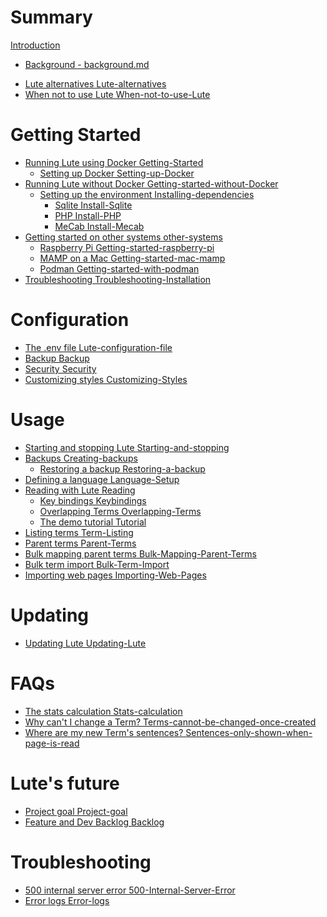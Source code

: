# Summary

[Introduction](intro.md)

- [Background - background.md]()

* [Lute alternatives Lute-alternatives]()
* [When not to use Lute When-not-to-use-Lute]()

# Getting Started

* [Running Lute using Docker Getting-Started]()
  * [Setting up Docker Setting-up-Docker]()
* [Running Lute without Docker Getting-started-without-Docker]()
  * [Setting up the environment Installing-dependencies]()
    * [Sqlite Install-Sqlite]()
    * [PHP Install-PHP]()
    * [MeCab Install-Mecab]()
* [Getting started on other systems other-systems]()
  * [Raspberry Pi Getting-started-raspberry-pi]()
  * [MAMP on a Mac Getting-started-mac-mamp]()
  * [Podman Getting-started-with-podman]()
* [Troubleshooting Troubleshooting-Installation]()

# Configuration

* [The .env file Lute-configuration-file]()
* [Backup Backup]()
* [Security Security]()
* [Customizing styles Customizing-Styles]()

# Usage

* [Starting and stopping Lute Starting-and-stopping]()
* [Backups Creating-backups]()
  * [Restoring a backup Restoring-a-backup]()
* [Defining a language Language-Setup]()
* [Reading with Lute Reading]()
  * [Key bindings Keybindings]()
  * [Overlapping Terms Overlapping-Terms]()
  * [The demo tutorial Tutorial]()
* [Listing terms Term-Listing]()
* [Parent terms Parent-Terms]()
* [Bulk mapping parent terms Bulk-Mapping-Parent-Terms]()
* [Bulk term import Bulk-Term-Import]()
* [Importing web pages Importing-Web-Pages]()

# Updating

* [Updating Lute Updating-Lute]()

# FAQs

* [The stats calculation Stats-calculation]()
* [Why can't I change a Term? Terms-cannot-be-changed-once-created]()
* [Where are my new Term's sentences? Sentences-only-shown-when-page-is-read]()

# Lute's future

* [Project goal Project-goal]()
* [Feature and Dev Backlog Backlog]()

# Troubleshooting

* [500 internal server error 500-Internal-Server-Error]()
* [Error logs Error-logs]()
